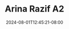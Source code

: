 --- 
title: "Arina Razif A2"
description: "video bokep Arina Razif A2      "
date: 2024-08-01T12:45:21-08:00
file_code: "u65xpwraaw7m"
draft: false
cover: "sncmzznrsrcghj37.jpg"
tags: ["Arina", "Razif", "bokep-indo", "bokep-viral", "bokep-ig"]
length: 98
fld_id: "1483926"
foldername: "Arina Razif"
categories: ["Arina Razif"]
views: 0
---